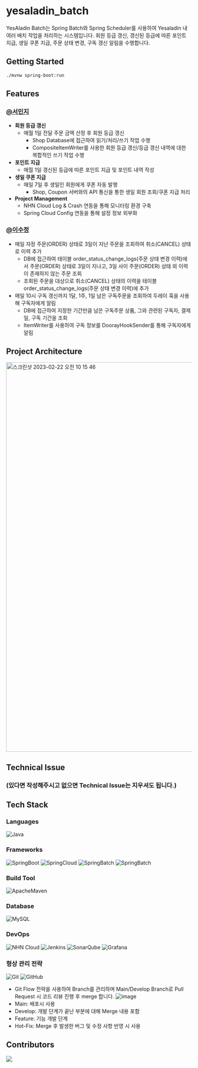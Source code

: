 # yesaladin_batch
YesAladin Batch는 Spring Batch와 Spring Scheduler를 사용하여 Yesaladin 내 여러 배치 작업을 처리하는 시스템입니다. 회원 등급 갱신, 갱신된 등급에 따른 포인트 지급, 생일 쿠폰 지급, 주문 상태 변경, 구독 갱신 알림을 수행합니다.

## Getting Started
```bash
./mvnw spring-boot:run
```

## Features
### [@서민지](https://github.com/narangd0)

- **회원 등급 갱신**
  - 매월 1일 전달 주문 금액 산정 후 회원 등급 갱신
    - Shop Database에 접근하여 읽기/처리/쓰기 작업 수행
    - CompositeItemWriter를 사용한 회원 등급 갱신/등급 갱신 내역에 대한 복합적인 쓰기 작업 수행
- **포인트 지급**
  - 매월 1일 갱신된 등급에 따른 포인트 지급 및 포인트 내역 작성
- **생일 쿠폰 지급**
  - 매일 7일 후 생일인 회원에게 쿠폰 자동 발행
    - Shop, Coupon 서버와의 API 통신을 통한 생일 회원 조회/쿠폰 지급 처리
- **Project Management**
  - NHN Cloud Log & Crash 연동을 통해 모니터링 환경 구축
  - Spring Cloud Config 연동을 통해 설정 정보 외부화

### [@이수정](https://github.com/sujeong68)

- 매일 자정 주문(ORDER) 상태로 3일이 지난 주문을 조회하여 취소(CANCEL) 상태로 이력 추가
  - DB에 접근하여 테이블 order_status_change_logs(주문 상태 변경 이력)에서 주문(ORDER) 상태로 3일이 지나고, 3일 사이 주문(ORDER) 상태 외 이력이 존재하지 않는 주문 조회
  - 조회된 주문을 대상으로 취소(CANCEL) 상태의 이력을 테이블 order_status_change_logs(주문 상태 변경 이력)에 추가
- 매일 10시 구독 갱신까지 1달, 1주, 1일 남은 구독주문을 조회하여 두레이 훅을 사용해 구독자에게 알림
  - DB에 접근하여 지정한 기간만큼 남은 구독주문 상품, 그와 관련된 구독자, 결제일, 구독 기간을 조회
  - ItemWriter를 사용하여 구독 정보를 DoorayHookSender를 통해 구독자에게 알림

## Project Architecture

<img width="1055" alt="스크린샷 2023-02-22 오전 10 15 46" src="https://user-images.githubusercontent.com/60968342/220496124-61dc2fb4-a423-4ce6-ad5a-d8afec4b2600.png">

## Technical Issue

### (있다면 작성해주시고 없으면 Technical Issue는 지우셔도 됩니다.)

## Tech Stack

### Languages

![Java](https://img.shields.io/badge/Java-007396?style=flat-square&logo=Java)

### Frameworks

![SpringBoot](https://img.shields.io/badge/Spring%20Boot-6DB33F?style=flat&logo=SpringBoot&logoColor=white)
![SpringCloud](https://img.shields.io/badge/Spring%20Cloud-6DB33F?style=flat&logo=Spring&logoColor=white)
![SpringBatch](https://img.shields.io/badge/Spring%20Batch-6DB33F?style=flat&logo=Spring&logoColor=white)
![SpringBatch](https://img.shields.io/badge/Spring%20Scheduler-6DB33F?style=flat&logo=Spring&logoColor=white)

### Build Tool

![ApacheMaven](https://img.shields.io/badge/Maven-C71A36?style=flat&logo=ApacheMaven&logoColor=white)

### Database

![MySQL](http://img.shields.io/badge/MySQL-4479A1?style=flat-square&logo=MySQL&logoColor=white)

### DevOps

![NHN Cloud](https://img.shields.io/badge/-NHN%20Cloud-blue?style=flat&logo=iCloud&logoColor=white)
![Jenkins](http://img.shields.io/badge/Jenkins-D24939?style=flat-square&logo=Jenkins&logoColor=white)
![SonarQube](https://img.shields.io/badge/SonarQube-4E98CD?style=flat&logo=SonarQube&logoColor=white)
![Grafana](https://img.shields.io/badge/Grafana-F46800?style=flat&logo=Grafana&logoColor=white)

### 형상 관리 전략

![Git](https://img.shields.io/badge/Git-F05032?style=flat&logo=Git&logoColor=white)
![GitHub](https://img.shields.io/badge/GitHub-181717?style=flat&logo=GitHub&logoColor=white)

- Git Flow 전략을 사용하여 Branch를 관리하며 Main/Develop Branch로 Pull Request 시 코드 리뷰 진행 후 merge 합니다.
  ![image](https://user-images.githubusercontent.com/60968342/219870689-9b9d709c-aa55-47db-a356-d1186b434b4a.png)
- Main: 배포시 사용
- Develop: 개발 단계가 끝난 부분에 대해 Merge 내용 포함
- Feature: 기능 개발 단계
- Hot-Fix: Merge 후 발생한 버그 및 수정 사항 반영 시 사용

## Contributors

<a href="https://github.com/NHN-YesAladin/yesaladin_batch/graphs/contributors">
  <img src="https://contrib.rocks/image?repo=NHN-YesAladin/yesaladin_front" />
</a>
